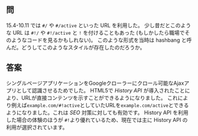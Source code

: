 ## 問

15.4-10.11 では `#/` や `#/active` といった URL を利用した。
少し昔だとこのような URL は `#!/` や `#!/active` と `!` を付けることもあった (もしかしたら職場でそのようなコードを見るかもしれない)。
このような形式を当時は hashbang と呼んだ。どうしてこのようなスタイルが存在したのだろうか。

## 答案

シングルページアプリケーションをGoogleクローラーにクロール可能なAjaxアプリとして認識させるためでした。
HTML5で _History API_ が導入されたことにより、URLが直接コンテンツを示すことができるようになりました。
これにより例えば`example.com/#!active`としていたURLを`example.com/active`とできるようになりました。これは _SEO_ 対策に対しても有効です。
History API を利用した場合の体験のほうが `#!`より優れているため、現在では主に History API の利用が選択されています。

